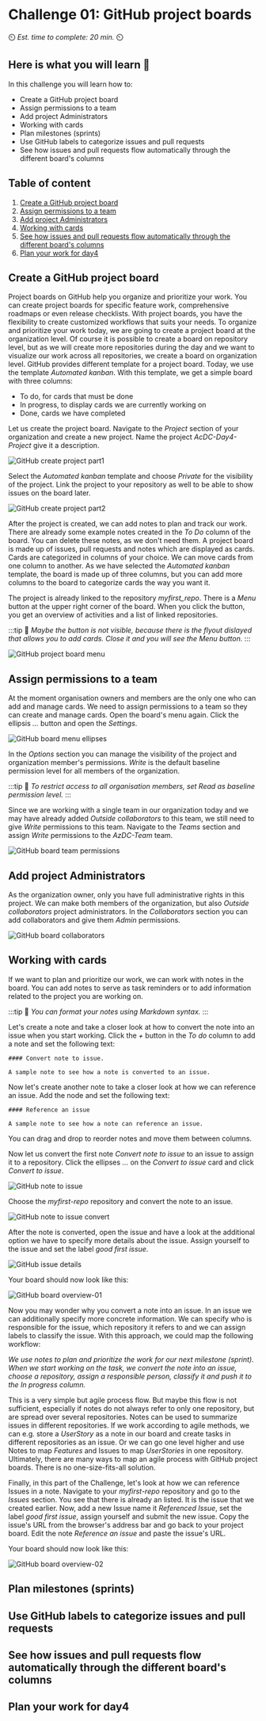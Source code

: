 # Challenge 01: GitHub project boards

⏲️ *Est. time to complete: 20 min.* ⏲️

## Here is what you will learn 🎯

In this challenge you will learn how to:
- Create a GitHub project board
- Assign permissions to a team 
- Add project Administrators
- Working with cards
- Plan milestones (sprints)
- Use GitHub labels to categorize issues and pull requests
- See how issues and pull requests flow automatically through the different board's columns

## Table of content

1. [Create a GitHub project board](#create-a-github-project-board)
2. [Assign permissions to a team](#assign-permissions-to-a-team)
3. [Add project Administrators](#add-project-administrators)
4. [Working with cards](#working-with-cards)
5. [See how issues and pull requests flow automatically through the different board's columns](#use-github-labels-to-categorize-issues-and-pull-requests)
6. [Plan your work for day4](#plan-your-work-for-day4)


## Create a GitHub project board

Project boards on GitHub help you organize and prioritize your work. You can create project boards for specific feature work, comprehensive roadmaps or even release checklists. With project boards, you have the flexibility to create customized workflows that suits your needs. To organize and prioritize your work today, we are going to create a project board at the organization level. Of course it is possible to create a board on repository level, but as we will create more repositories during the day and we want to visualize our work across all repositories, we create a board on organization level. GitHub provides different template for a project board. Today, we use the template _Automated kanban_. With this template, we get a simple board with three columns:
- To do, for cards that must be done
- In progress, to display cards we are currently working on
- Done, cards we have completed

Let us create the project board. Navigate to the _Project_ section of your organization and create a new project.
Name the project _AcDC-Day4-Project_ give it a description.

![GitHub create project part1](./images/gh-create-project-part1.png)

Select the _Automated kanban_ template and choose _Private_ for the visibility of the project. Link the project to your repository as well to be able to show issues on the board later.

![GitHub create project part2](./images/gh-create-project-part2.png)

After the project is created, we can add notes to plan and track our work. There are already some example notes created in the _To Do_ column of the board. You can delete these notes, as we don't need them. A project board is made up of issues, pull requests and notes which are displayed as cards. Cards are categorized in columns of your choice. We can move cards from one column to another. As we have selected the _Automated kanban_ template, the board is made up of three columns, but you can add more columns to the board to categorize cards the way you want it. 

The project is already linked to the repository _myfirst_repo_. There is a _Menu_ button at the upper right corner of the board. When you click the button, you get an overview of activities and a list of linked repositories. 

:::tip
📝 _Maybe the button is not visible, because there is the flyout dislayed that allows you to add cards. Close it and you will see the Menu button._
:::

![GitHub project board menu](./images/gh-board-menu.png)

## Assign permissions to a team

At the moment organisation owners and members are the only one who can add and manage cards. We need to assign permissions to a team so they can create and manage cards.
Open the board's menu again. Click the ellipsis _..._ button and open the _Settings_. 

![GitHub board menu ellipses](./images/gh-board-menu-ellipses.png)

In the _Options_ section you can manage the visibility of the project and organization member's permissions. _Write_ is the default baseline permission level for all members of the organization. 

:::tip
📝 _To restrict access to all organisation members, set Read as baseline permission level._
:::

Since we are working with a single team in our organization today and we may have already added _Outside collaborators_ to this team, we still need to give _Write_ permissions to this team. Navigate to the _Teams_ section and assign _Write_ permissions to the _AzDC-Team_ team.


![GitHub board team permissions](./images/gh-board-team-perm.png)

## Add project Administrators

As the organization owner, only you have full administrative rights in this project. We can make both members of the organization, but also _Outside collaborators_ project administrators. In the _Collaborators_ section you can add collaborators and give them _Admin_ permissions.

![GitHub board collaborators](./images/gh-board-collaborators.png)

## Working with cards

If we want to plan and prioritize our work, we can work with notes in the board. You can add notes to serve as task reminders or to add information related to the project you are working on. 

:::tip
📝 _You can format your notes using Markdown syntax._
:::

Let's create a note and take a closer look at how to convert the note into an issue when you start working.
Click the _+_ button in the _To do_ column to add a note and set the following text:

```Text
#### Convert note to issue.

A sample note to see how a note is converted to an issue.
```

Now let's create another note to take a closer look at how we can reference an issue.
Add the node and set the following text:

```Text
#### Reference an issue

A sample note to see how a note can reference an issue.
```

You can drag and drop to reorder notes and move them between columns.

Now let us convert the first note _Convert note to issue_ to an issue to assign it to a repository.
Click the ellipses _..._ on the _Convert to issue_ card and click _Convert to issue_.

![GitHub note to issue](./images/gh-note-to-issue.png)

Choose the _myfirst-repo_ repository and convert the note to an issue.

![GitHub note to issue convert](./images/gh-note-to-issue-convert.png)

After the note is converted, open the issue and have a look at the additional option we have to specify more details about the issue. Assign yourself to the issue and set the label _good first issue_.

![GitHub issue details](./images/gh-issue-details.png)

Your board should now look like this:

![GitHub board overview-01](./images/gh-board-overview-01.png)

Now you may wonder why you convert a note into an issue. In an issue we can additionally specify more concrete information. We can specify who is responsible for the issue, which repository it refers to and we can assign labels to classify the issue. With this approach, we could map the following workflow: 

_We use notes to plan and prioritize the work for our next milestone (sprint). When we start working on the task, we convert the note into an issue, choose a repository, assign a responsible person, classify it and push it to the _In progress_ column._

This is a very simple but agile process flow. But maybe this flow is not sufficient, especially if notes do not always refer to only one repository, but are spread over several repositories. Notes can be used to summarize issues in different repositories. If we work according to agile methods, we can e.g. store a _UserStory_ as a note in our board and create tasks in different repositories as an issue. Or we can go one level higher and use Notes to map _Features_ and Issues to map _UserStories_ in one repository. Ultimately, there are many ways to map an agile process with GitHub project boards. There is no one-size-fits-all solution. 

Finally, in this part of the Challenge, let's look at how we can reference Issues in a note. Navigate to your _myfirst-repo_ repository and go to the _Issues_ section. You see that there is already an listed. It is the issue that we created earlier. Now, add a new Issue name it _Referenced Issue_, set the label _good first issue_, assign yourself and submit the new issue. Copy the issue's URL from the browser's address bar and go back to your project board. Edit the note _Reference an issue_ and paste the issue's URL.

Your board should now look like this:

![GitHub board overview-02](./images/gh-board-overview-02.png)





## Plan milestones (sprints)

## Use GitHub labels to categorize issues and pull requests

## See how issues and pull requests flow automatically through the different board's columns

## Plan your work for day4